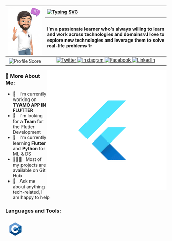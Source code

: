 
<table>
<thead>
  <tr>
    <th rowspan="2">
      <img align="left" width="320" alt="HI" src="assets/hi_emoji.PNG" />
    </th >
    <th align="left">
      <a href="https://git.io/typing-svg"><img src="https://readme-typing-svg.herokuapp.com?font=Fira+Code&pause=1000&color=A200E6A7&width=435&lines=I+am+Hamza+Rafique;Happy+to+see+you+here+%F0%9F%98%8A" alt="Typing SVG" /></a>
    </th>
  </tr>
  <tr>
    <th align="left" >
      <div align="justify">
    I'm a passionate learner who's always willing to learn and work across technologies and domains💡.I love to explore new technologies and leverage them to solve real-life problems ✨
      </div>
    </th>
    
  </tr>
</thead>
<tbody>
  <tr>
    <td align="center">
      <div align="center">
      <img src="https://komarev.com/ghpvc/?username=hamzeedev&0088cc&style=flat" alt="Profile Score" align="center" />
      </div>
    </td>
    <td align="center">
      <div align="center">
<a href="https://twitter.com/hamzeedev" target="_blank">
<img src=https://img.shields.io/badge/-Twitter-1da1f2?style=flat&logo=Twitter&logoColor=white alt=Twitter style="margin-bottom: 5px;" align="center" />
</a>
<a href="https://instagram.com/hamzeedev" target="_blank">
<img src=https://img.shields.io/badge/-Instagram-c32aa3?style=flat&logo=Instagram&logoColor=white alt=Instagram style="margin-bottom: 5px;" align="center" />
</a>
<a href="https://www.facebook.com/hamzeedev" target="_blank">
<img src=https://img.shields.io/badge/-Facebook-1877f2?style=flat&logo=Facebook&logoColor=white alt=Facebook style="margin-bottom: 5px;" align="center"/>
</a>
<a href="https://www.linkedin.com/in/hamzeedev" target="_blank">
<img src=https://img.shields.io/badge/-LinkedIn-0a66c2?style=flat&logo=LinkedIn&logoColor=white alt=LinkedIn style="margin-bottom: 5px;" align="center"/>
</a> 
  
</div>
    </td>
  </tr>
</tbody>
</table>






 
<img align="right" width="375" alt="" src="https://github.com/hamzeedev/hamzeedev/blob/main/assets/flutter.gif" />

### 🧐 More About Me:

- 🔭 &nbsp; I’m currently working on **TYAMO APP IN FLUTTER**
- 🤝 &nbsp; I'm looking for a **Team** for the Flutter Development
- 🌱 &nbsp; I’m currently learning **Flutter** and **Python** for ML & DS
- 👨🏻‍💻 &nbsp; Most of my projects are available on Git Hub
- 💬 &nbsp; Ask me about anything tech-related, I am happy to help


<h3 align="left">Languages and Tools:</h3>
<a href="https://www.programiz.com/cpp-programming" target="_blank"><img style="margin: 10px" src="icons/cpp.svg" alt="CPP" height="42px" /></a>
<!-- <p align="left"> <a href="https://getbootstrap.com" target="_blank" rel="noreferrer"> <img src="https://raw.githubusercontent.com/devicons/devicon/master/icons/bootstrap/bootstrap-plain-wordmark.svg" alt="bootstrap" width="40" height="40"/> </a> <a href="https://www.w3schools.com/cpp/" target="_blank" rel="noreferrer"> <img src="https://raw.githubusercontent.com/devicons/devicon/master/icons/cplusplus/cplusplus-original.svg" alt="cplusplus" width="40" height="40"/> </a> <a href="https://www.w3schools.com/css/" target="_blank" rel="noreferrer"> <img src="https://raw.githubusercontent.com/devicons/devicon/master/icons/css3/css3-original-wordmark.svg" alt="css3" width="40" height="40"/> </a> <a href="https://dart.dev" target="_blank" rel="noreferrer"> <img src="https://www.vectorlogo.zone/logos/dartlang/dartlang-icon.svg" alt="dart" width="40" height="40"/> </a> <a href="https://www.figma.com/" target="_blank" rel="noreferrer"> <img src="https://www.vectorlogo.zone/logos/figma/figma-icon.svg" alt="figma" width="40" height="40"/> </a> <a href="https://firebase.google.com/" target="_blank" rel="noreferrer"> <img src="https://www.vectorlogo.zone/logos/firebase/firebase-icon.svg" alt="firebase" width="40" height="40"/> </a> <a href="https://flutter.dev" target="_blank" rel="noreferrer"> <img src="https://www.vectorlogo.zone/logos/flutterio/flutterio-icon.svg" alt="flutter" width="40" height="40"/> </a> <a href="https://www.w3.org/html/" target="_blank" rel="noreferrer"> <img src="https://raw.githubusercontent.com/devicons/devicon/master/icons/html5/html5-original-wordmark.svg" alt="html5" width="40" height="40"/> </a> <a href="https://unity.com/" target="_blank" rel="noreferrer"> <img src="https://www.vectorlogo.zone/logos/unity3d/unity3d-icon.svg" alt="unity" width="40" height="40"/> </a> </p> -->

